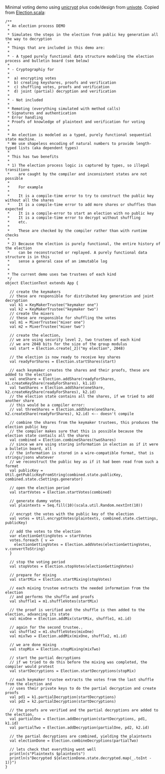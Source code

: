 Minimal voting demo using [unicrypt](https://github.com/bfh-evg/univote2) plus code/design from [univote](https://github.com/bfh-evg/univote2). Copied from [Election.scala](https://github.com/agoravoting/sandbox/blob/master/src/main/scala/Election.scala):

    /**
     * An election process DEMO
     *
     * Simulates the steps in the election from public key generation all the way to decryption
     *
     * Things that are included in this demo are:
     *
     * - A typed purely functional data structure modeling the election process and bulletin board (see below)
     *
     * - Cryptographiy for
     *
     *  a) encrypting votes
     *  b) creating keyshares, proofs and verification
     *  c) shuffling votes, proofs and verification
     *  d) joint (partial) decryption and verification
     *
     * - Not included
     *
     * Remoting (everything simulated with method calls)
     * Signatures and authentication
     * Error handling
     * Proofs of knowledge of plaintext and verification for voting
     *
     *
     * An election is modeled as a typed, purely functional sequential state machine.
     * We use shapeless encoding of natural numbers to provide length-typed lists (aka dependent types)
     *
     * This has two benefits
     *
     * 1) The election process logic is captured by types, so illegal transitions
     *    are caught by the compiler and inconsistent states are not possible
     *
     *    For example
     *
     *    It is a compile-time error to try to construct the public key without all the shares
     *    It is a compile-time error to add more shares or shuffles than expected
     *    It is a compile-error to start an election with no public key
     *    It is a compile-time error to decrypt without shuffling
     *    etc.
     *
     *    These are checked by the compiler rather than with runtime checks
     *
     * 2) Because the election is purely functional, the entire history of the election
     *    can be reconstructed or replayed. A purely functional data structure is in this
     *    sense a general case of an immutable log
     *
     *
     * The current demo uses two trustees of each kind
     */
    object ElectionTest extends App {

      // create the keymakers
      // these are responsible for distributed key generation and joint decryption
      val k1 = KeyMakerTrustee("keymaker one")
      val k2 = KeyMakerTrustee("keymaker two")
      // create the mixers
      // these are responsible for shuffling the votes
      val m1 = MixerTrustee("mixer one")
      val m2 = MixerTrustee("mixer two")

      // create the election,
      // we are using security level 2, two trustees of each kind
      // we are 2048 bits for the size of the group modulus
      val start = Election.create[_2]("my election", 2048)

      // the election is now ready to receive key shares
      val readyForShares = Election.startShares(start)

      // each keymaker creates the shares and their proofs, these are added to the election
      val oneShare = Election.addShare(readyForShares, k1.createKeyShare(readyForShares), k1.id)
      val twoShares = Election.addShare(oneShare, k2.createKeyShare(readyForShares), k2.id)
      // the election state contains all the shares, if we tried to add another share
      // this would be a compiler error:
      // val threeShares = Election.addShare(oneShare, k2.createShare(readyForShares), k2.id) <-- doesn't compile

      // combine the shares from the keymaker trustees, this produces the election public key
      // the compiler makes sure that this is possible because the election state contails all the shares
      val combined = Election.combineShares(twoShares)
      // since we are using storing information in election as if it were a bulletin board, all
      // the information is stored in a wire-compatible format, that is strings/jsons whatever
      // we reconstruct the public key as if it had been read from such a format
      val publicKey = Util.getPublicKeyFromString(combined.state.publicKey, combined.state.cSettings.generator)

      // open the election period
      val startVotes = Election.startVotes(combined)

      // generate dummy votes
      val plaintexts = Seq.fill(10)(scala.util.Random.nextInt(10))

      // encrypt the votes with the public key of the election
      val votes = Util.encryptVotes(plaintexts, combined.state.cSettings, publicKey)

      // add the votes to the election
      var electionGettingVotes = startVotes
      votes.foreach { v =>
        electionGettingVotes = Election.addVotes(electionGettingVotes, v.convertToString)
      }

      // stop the voting period
      val stopVotes = Election.stopVotes(electionGettingVotes)

      // prepare for mixing
      val startMix = Election.startMixing(stopVotes)

      // each mixing trustee extracts the needed information from the election
      // and performs the shuffle and proofs
      val shuffle1 = m1.shuffleVotes(startMix)

      // the proof is verified and the shuffle is then added to the election, advancing its state
      val mixOne = Election.addMix(startMix, shuffle1, m1.id)

      // again for the second trustee..
      val shuffle2 = m1.shuffleVotes(mixOne)
      val mixTwo = Election.addMix(mixOne, shuffle2, m1.id)

      // we are done mixing
      val stopMix = Election.stopMixing(mixTwo)

      // start the partial decryptions
      // if we tried to do this before the mixing was completed, the compiler would protest
      val startDecryptions = Election.startDecryptions(stopMix)

      // each keymaker trustee extracts the votes from the last shuffle from the election and
      // uses their private keys to do the partial decryption and create proofs
      val pd1 = k1.partialDecryption(startDecryptions)
      val pd2 = k2.partialDecryption(startDecryptions)

      // the proofs are verified and the partial decryptions are added to the election,
      val partialOne = Election.addDecryption(startDecryptions, pd1, k1.id)
      val partialTwo = Election.addDecryption(partialOne, pd2, k2.id)

      // the partial decryptions are combined, yielding the plaintexts
      val electionDone = Election.combineDecryptions(partialTwo)

      // lets check that everything went well
      println(s"Plaintexts $plaintexts")
      println(s"Decrypted ${electionDone.state.decrypted.map(_.toInt - 1)}")
    }